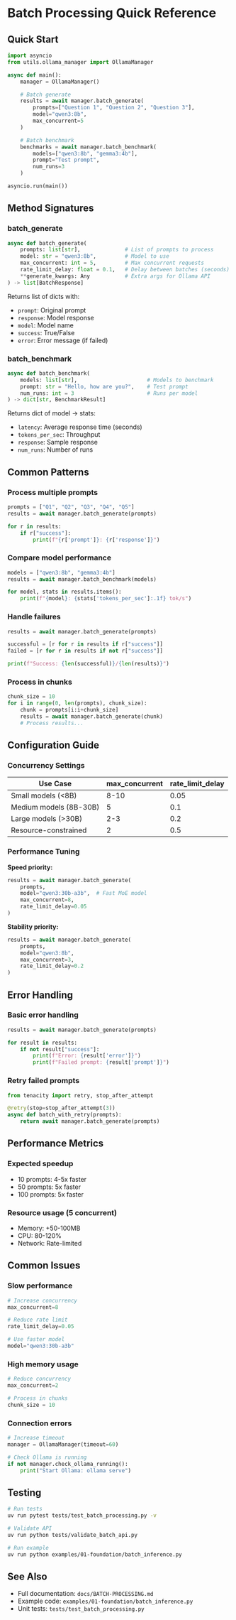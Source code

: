 # Batch Processing Quick Reference

## Quick Start

```python
import asyncio
from utils.ollama_manager import OllamaManager

async def main():
    manager = OllamaManager()

    # Batch generate
    results = await manager.batch_generate(
        prompts=["Question 1", "Question 2", "Question 3"],
        model="qwen3:8b",
        max_concurrent=5
    )

    # Batch benchmark
    benchmarks = await manager.batch_benchmark(
        models=["qwen3:8b", "gemma3:4b"],
        prompt="Test prompt",
        num_runs=3
    )

asyncio.run(main())
```

## Method Signatures

### batch_generate

```python
async def batch_generate(
    prompts: list[str],              # List of prompts to process
    model: str = "qwen3:8b",         # Model to use
    max_concurrent: int = 5,         # Max concurrent requests
    rate_limit_delay: float = 0.1,   # Delay between batches (seconds)
    **generate_kwargs: Any           # Extra args for Ollama API
) -> list[BatchResponse]
```

Returns list of dicts with:
- `prompt`: Original prompt
- `response`: Model response
- `model`: Model name
- `success`: True/False
- `error`: Error message (if failed)

### batch_benchmark

```python
async def batch_benchmark(
    models: list[str],                      # Models to benchmark
    prompt: str = "Hello, how are you?",    # Test prompt
    num_runs: int = 3                       # Runs per model
) -> dict[str, BenchmarkResult]
```

Returns dict of model -> stats:
- `latency`: Average response time (seconds)
- `tokens_per_sec`: Throughput
- `response`: Sample response
- `num_runs`: Number of runs

## Common Patterns

### Process multiple prompts
```python
prompts = ["Q1", "Q2", "Q3", "Q4", "Q5"]
results = await manager.batch_generate(prompts)

for r in results:
    if r["success"]:
        print(f"{r['prompt']}: {r['response']}")
```

### Compare model performance
```python
models = ["qwen3:8b", "gemma3:4b"]
results = await manager.batch_benchmark(models)

for model, stats in results.items():
    print(f"{model}: {stats['tokens_per_sec']:.1f} tok/s")
```

### Handle failures
```python
results = await manager.batch_generate(prompts)

successful = [r for r in results if r["success"]]
failed = [r for r in results if not r["success"]]

print(f"Success: {len(successful)}/{len(results)}")
```

### Process in chunks
```python
chunk_size = 10
for i in range(0, len(prompts), chunk_size):
    chunk = prompts[i:i+chunk_size]
    results = await manager.batch_generate(chunk)
    # Process results...
```

## Configuration Guide

### Concurrency Settings

| Use Case | max_concurrent | rate_limit_delay |
|----------|----------------|------------------|
| Small models (<8B) | 8-10 | 0.05 |
| Medium models (8B-30B) | 5 | 0.1 |
| Large models (>30B) | 2-3 | 0.2 |
| Resource-constrained | 2 | 0.5 |

### Performance Tuning

**Speed priority:**
```python
results = await manager.batch_generate(
    prompts,
    model="qwen3:30b-a3b",  # Fast MoE model
    max_concurrent=8,
    rate_limit_delay=0.05
)
```

**Stability priority:**
```python
results = await manager.batch_generate(
    prompts,
    model="qwen3:8b",
    max_concurrent=3,
    rate_limit_delay=0.2
)
```

## Error Handling

### Basic error handling
```python
results = await manager.batch_generate(prompts)

for result in results:
    if not result["success"]:
        print(f"Error: {result['error']}")
        print(f"Failed prompt: {result['prompt']}")
```

### Retry failed prompts
```python
from tenacity import retry, stop_after_attempt

@retry(stop=stop_after_attempt(3))
async def batch_with_retry(prompts):
    return await manager.batch_generate(prompts)
```

## Performance Metrics

### Expected speedup
- 10 prompts: 4-5x faster
- 50 prompts: 5x faster
- 100 prompts: 5x faster

### Resource usage (5 concurrent)
- Memory: +50-100MB
- CPU: 80-120%
- Network: Rate-limited

## Common Issues

### Slow performance
```python
# Increase concurrency
max_concurrent=8

# Reduce rate limit
rate_limit_delay=0.05

# Use faster model
model="qwen3:30b-a3b"
```

### High memory usage
```python
# Reduce concurrency
max_concurrent=2

# Process in chunks
chunk_size = 10
```

### Connection errors
```python
# Increase timeout
manager = OllamaManager(timeout=60)

# Check Ollama is running
if not manager.check_ollama_running():
    print("Start Ollama: ollama serve")
```

## Testing

```bash
# Run tests
uv run pytest tests/test_batch_processing.py -v

# Validate API
uv run python tests/validate_batch_api.py

# Run example
uv run python examples/01-foundation/batch_inference.py
```

## See Also

- Full documentation: `docs/BATCH-PROCESSING.md`
- Example code: `examples/01-foundation/batch_inference.py`
- Unit tests: `tests/test_batch_processing.py`

